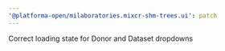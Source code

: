 ```yaml
---
'@platforma-open/milaboratories.mixcr-shm-trees.ui': patch
---
```


Correct loading state for Donor and Dataset dropdowns
